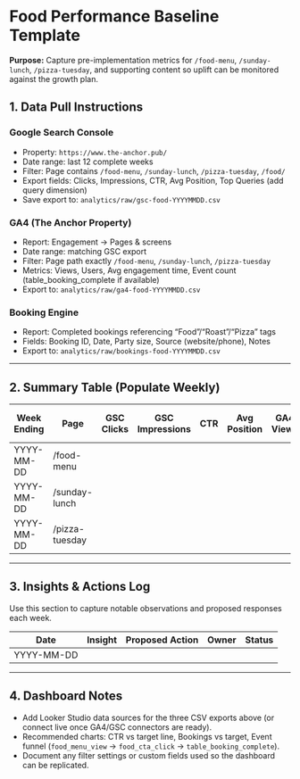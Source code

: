 # Food Performance Baseline Template

**Purpose:** Capture pre-implementation metrics for `/food-menu`, `/sunday-lunch`, `/pizza-tuesday`, and supporting content so uplift can be monitored against the growth plan.

## 1. Data Pull Instructions

### Google Search Console
- Property: `https://www.the-anchor.pub/`
- Date range: last 12 complete weeks
- Filter: Page contains `/food-menu`, `/sunday-lunch`, `/pizza-tuesday`, `/food/`
- Export fields: Clicks, Impressions, CTR, Avg Position, Top Queries (add query dimension)
- Save export to: `analytics/raw/gsc-food-YYYYMMDD.csv`

### GA4 (The Anchor Property)
- Report: Engagement → Pages & screens
- Date range: matching GSC export
- Filter: Page path exactly `/food-menu`, `/sunday-lunch`, `/pizza-tuesday`
- Metrics: Views, Users, Avg engagement time, Event count (table_booking_complete if available)
- Export to: `analytics/raw/ga4-food-YYYYMMDD.csv`

### Booking Engine
- Report: Completed bookings referencing “Food”/“Roast”/“Pizza” tags
- Fields: Booking ID, Date, Party size, Source (website/phone), Notes
- Export to: `analytics/raw/bookings-food-YYYYMMDD.csv`

---

## 2. Summary Table (Populate Weekly)

| Week Ending | Page | GSC Clicks | GSC Impressions | CTR | Avg Position | GA4 Views | GA4 Users | GA4 Avg Engagement (s) | Food CTA Clicks | Bookings | Notes |
| --- | --- | --- | --- | --- | --- | --- | --- | --- | --- | --- | --- |
| YYYY-MM-DD | /food-menu |  |  |  |  |  |  |  |  |  |  |
| YYYY-MM-DD | /sunday-lunch |  |  |  |  |  |  |  |  |  |  |
| YYYY-MM-DD | /pizza-tuesday |  |  |  |  |  |  |  |  |  |  |

---

## 3. Insights & Actions Log

Use this section to capture notable observations and proposed responses each week.

| Date | Insight | Proposed Action | Owner | Status |
| --- | --- | --- | --- | --- |
| YYYY-MM-DD | | | | |

---

## 4. Dashboard Notes

- Add Looker Studio data sources for the three CSV exports above (or connect live once GA4/GSC connectors are ready).
- Recommended charts: CTR vs target line, Bookings vs target, Event funnel (`food_menu_view` → `food_cta_click` → `table_booking_complete`).
- Document any filter settings or custom fields used so the dashboard can be replicated.
